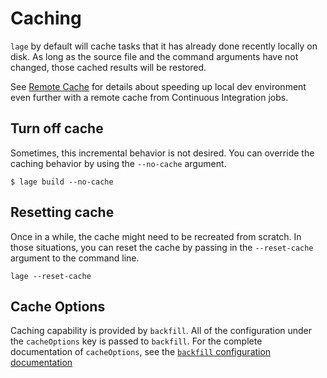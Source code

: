 # Caching

`lage` by default will cache tasks that it has already done recently locally on disk. As long as the source file and the command arguments have not changed, those cached results will be restored.

See [Remote Cache](./remote-cache) for details about speeding up local dev environment even further with a remote cache from Continuous Integration jobs.

## Turn off cache

Sometimes, this incremental behavior is not desired. You can override the caching behavior by using the `--no-cache` argument.

```
$ lage build --no-cache
```

## Resetting cache

Once in a while, the cache might need to be recreated from scratch. In those situations, you can reset the cache by passing in the `--reset-cache` argument to the command line.

```
lage --reset-cache
```

## Cache Options

Caching capability is provided by `backfill`. All of the configuration under the `cacheOptions` key is passed to `backfill`. For the complete documentation of `cacheOptions`, see the [`backfill` configuration documentation](https://github.com/microsoft/backfill#configuration)
